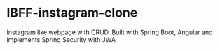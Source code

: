 # IBFF-instagram-clone
Instagram like webpage with CRUD. Built with Spring Boot, Angular and implements Spring Security with JWA
